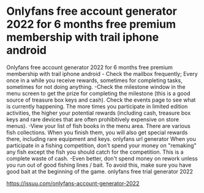 # Onlyfans free account generator 2022 for 6 months free premium membership with trail iphone android

Onlyfans free account generator 2022 for 6 months free premium membership with trail iphone android - Check the mailbox frequently; Every once in a while you receive rewards, sometimes for completing tasks, sometimes for not doing anything. -Check the milestone window in the menu screen to get the prize for completing the milestone (this is a good source of treasure box keys and cash). Check the events page to see what is currently happening. The more times you participate in limited edition activities, the higher your potential rewards (including cash, treasure box keys and rare devices that are often prohibitively expensive on store menus). -View your list of fish books in the menu area. There are various fish collections. When you finish them, you will also get special rewards there, including rare equipment and keys. onlyfans url generator When you participate in a fishing competition, don't spend your money on "remaking" any fish except the fish you should catch for the competition. This is a complete waste of cash. -Even better, don't spend money on rework unless you run out of good fishing lines / bait. To avoid this, make sure you have good bait at the beginning of the game. onlyfans free trial generator 2022

https://issuu.com/onlyfans-account-generator-2022
